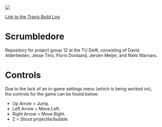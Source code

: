 ![](https://travis-ci.org/dalderliesten/Scrumbledore.svg?branch=master)

[Link to the Travis Build Log](https://travis-ci.org/dalderliesten/Scrumbledore)

# Scrumbledore
Repository for project group 12 at the TU Delft, consisting of David Alderliesten, Jesse Tilro, Floris Doolaard, Jeroen Meijer, and Niels Warnars.

# Controls
Due to the lack of an in-game settings menu (which is being worked on), the controls for the game can be found below:

* Up Arrow = Jump.
* Left Arrow = Move Left.
* Right Arrow = Move Right.
* Z = Shoot projectile/bubble.
